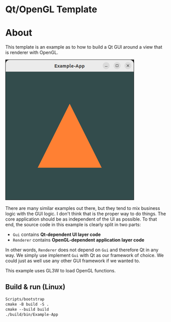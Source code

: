 # Qt/OpenGL Template

# About

This template is an example as to how to build a Qt GUI around a view that is
renderer with OpenGL.

![](screenshot.png)

There are many similar examples out there, but they tend to mix business logic
with the GUI logic. I don't think that is the proper way to do things. The core
application should be as independent of the UI as possible. To that end, the 
source code in this example is clearly split in two parts:

- `Gui` contains **Qt-dependent UI layer code**
- `Renderer` contains **OpenGL-dependent application layer code**

In other words, `Renderer` does not depend on `Gui` and therefore Qt in any way.
We simply use implement `Gui` with Qt as our framework of choice. We could just
as well use any other GUI framework if we wanted to.

This example uses GL3W to load OpenGL functions.

## Build & run (Linux)

```
Scripts/bootstrap
cmake -B build -S .
cmake --build build
./build/bin/Example-App
```
